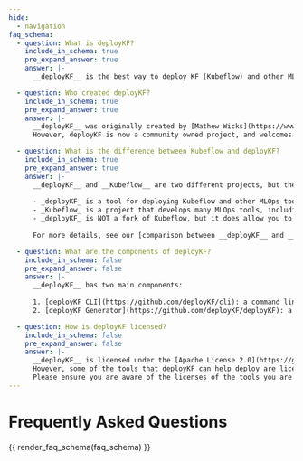 ```yaml
---
hide:
  - navigation
faq_schema:
  - question: What is deployKF?
    include_in_schema: true
    pre_expand_answer: true
    answer: |-
      __deployKF__ is the best way to deploy KF (Kubeflow) and other MLOps tools on Kubernetes to create custom, open, and cohesive ML Platforms.

  - question: Who created deployKF?
    include_in_schema: true
    pre_expand_answer: true
    answer: |-
      __deployKF__ was originally created by [Mathew Wicks](https://www.linkedin.com/in/mathewwicks/) ([GitHub: @thesuperzapper](https://github.com/thesuperzapper)).
      However, deployKF is now a community owned project, and welcomes contributions from anyone who wants to help.

  - question: What is the difference between Kubeflow and deployKF?
    include_in_schema: true
    pre_expand_answer: true
    answer: |-
      __deployKF__ and __Kubeflow__ are two different projects, but they are related:
      
      - _deployKF_ is a tool for deploying Kubeflow and other MLOps tools on Kubernetes.
      - _Kubeflow_ is a project that develops many MLOps tools, including Kubeflow Pipelines, Kubeflow Notebooks, Katib, and more.
      - _deployKF_ is NOT a fork of Kubeflow, but it does allow you to deploy Kubeflow's MLOps tools.
      
      For more details, see our [comparison between __deployKF__ and __Kubeflow__](/about/kubeflow-vs-deploykf/). 

  - question: What are the components of deployKF?
    include_in_schema: false
    pre_expand_answer: false
    answer: |-
      __deployKF__ has two main components:
      
      1. [deployKF CLI](https://github.com/deployKF/cli): a command line tool for generating GitOps-ready Kubernetes manifests
      2. [deployKF Generator](https://github.com/deployKF/deployKF): a package of templated Kubernetes manifests for use with the deployKF CLI

  - question: How is deployKF licensed?
    include_in_schema: false
    pre_expand_answer: false
    answer: |-
      __deployKF__ is licensed under the [Apache License 2.0](https://github.com/deployKF/deployKF/blob/main/LICENSE).
      However, some of the tools that deployKF can help deploy are licensed differently.
      Please ensure you are aware of the licenses of the tools you are deploying.
---
```


# Frequently Asked Questions

{{ render_faq_schema(faq_schema) }}